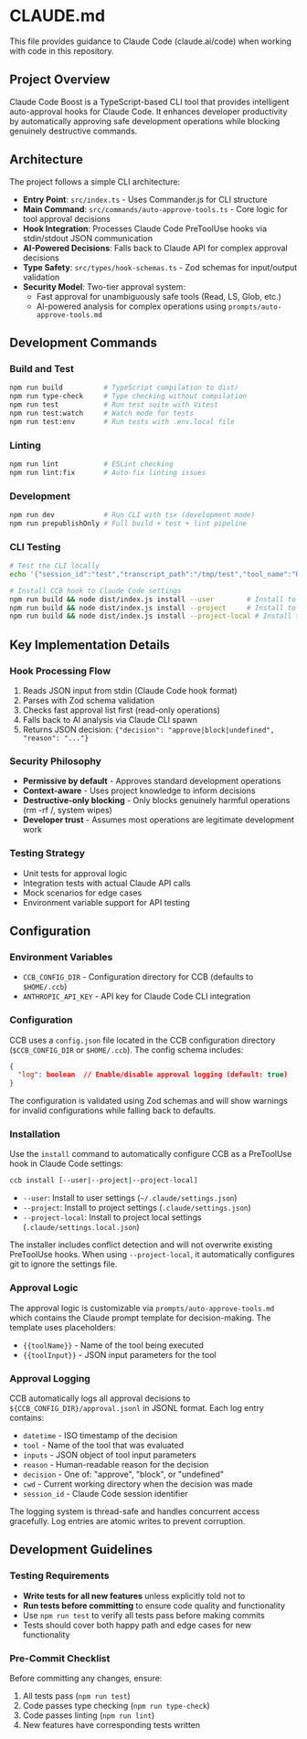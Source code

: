 # CLAUDE.md

This file provides guidance to Claude Code (claude.ai/code) when working with code in this repository.

## Project Overview

Claude Code Boost is a TypeScript-based CLI tool that provides intelligent auto-approval hooks for Claude Code. It enhances developer productivity by automatically approving safe development operations while blocking genuinely destructive commands.

## Architecture

The project follows a simple CLI architecture:

- **Entry Point**: `src/index.ts` - Uses Commander.js for CLI structure
- **Main Command**: `src/commands/auto-approve-tools.ts` - Core logic for tool approval decisions
- **Hook Integration**: Processes Claude Code PreToolUse hooks via stdin/stdout JSON communication  
- **AI-Powered Decisions**: Falls back to Claude API for complex approval decisions
- **Type Safety**: `src/types/hook-schemas.ts` - Zod schemas for input/output validation
- **Security Model**: Two-tier approval system:
  - Fast approval for unambiguously safe tools (Read, LS, Glob, etc.)
  - AI-powered analysis for complex operations using `prompts/auto-approve-tools.md`

## Development Commands

### Build and Test
```bash
npm run build          # TypeScript compilation to dist/
npm run type-check     # Type checking without compilation
npm run test           # Run test suite with Vitest
npm run test:watch     # Watch mode for tests
npm run test:env       # Run tests with .env.local file
```

### Linting
```bash
npm run lint           # ESLint checking
npm run lint:fix       # Auto-fix linting issues
```

### Development
```bash
npm run dev            # Run CLI with tsx (development mode)
npm run prepublishOnly # Full build + test + lint pipeline
```

### CLI Testing
```bash
# Test the CLI locally
echo '{"session_id":"test","transcript_path":"/tmp/test","tool_name":"Read","tool_input":{"file_path":"/test"}}' | npm run dev auto-approve-tools

# Install CCB hook to Claude Code settings
npm run build && node dist/index.js install --user        # Install to user settings
npm run build && node dist/index.js install --project     # Install to project settings
npm run build && node dist/index.js install --project-local # Install to project local settings
```

## Key Implementation Details

### Hook Processing Flow
1. Reads JSON input from stdin (Claude Code hook format)
2. Parses with Zod schema validation
3. Checks fast approval list first (read-only operations)
4. Falls back to AI analysis via Claude CLI spawn
5. Returns JSON decision: `{"decision": "approve|block|undefined", "reason": "..."}`

### Security Philosophy
- **Permissive by default** - Approves standard development operations
- **Context-aware** - Uses project knowledge to inform decisions
- **Destructive-only blocking** - Only blocks genuinely harmful operations (rm -rf /, system wipes)
- **Developer trust** - Assumes most operations are legitimate development work

### Testing Strategy
- Unit tests for approval logic
- Integration tests with actual Claude API calls
- Mock scenarios for edge cases
- Environment variable support for API testing

## Configuration

### Environment Variables

- `CCB_CONFIG_DIR` - Configuration directory for CCB (defaults to `$HOME/.ccb`)
- `ANTHROPIC_API_KEY` - API key for Claude Code CLI integration

### Configuration

CCB uses a `config.json` file located in the CCB configuration directory (`$CCB_CONFIG_DIR` or `$HOME/.ccb`). The config schema includes:

```json
{
  "log": boolean  // Enable/disable approval logging (default: true)
}
```

The configuration is validated using Zod schemas and will show warnings for invalid configurations while falling back to defaults.

### Installation

Use the `install` command to automatically configure CCB as a PreToolUse hook in Claude Code settings:

```bash
ccb install [--user|--project|--project-local]
```

- `--user`: Install to user settings (`~/.claude/settings.json`)
- `--project`: Install to project settings (`.claude/settings.json`)
- `--project-local`: Install to project local settings (`.claude/settings.local.json`)

The installer includes conflict detection and will not overwrite existing PreToolUse hooks. When using `--project-local`, it automatically configures git to ignore the settings file.

### Approval Logic

The approval logic is customizable via `prompts/auto-approve-tools.md` which contains the Claude prompt template for decision-making. The template uses placeholders:
- `{{toolName}}` - Name of the tool being executed
- `{{toolInput}}` - JSON input parameters for the tool

### Approval Logging

CCB automatically logs all approval decisions to `${CCB_CONFIG_DIR}/approval.jsonl` in JSONL format. Each log entry contains:
- `datetime` - ISO timestamp of the decision
- `tool` - Name of the tool that was evaluated
- `inputs` - JSON object of tool input parameters
- `reason` - Human-readable reason for the decision
- `decision` - One of: "approve", "block", or "undefined"
- `cwd` - Current working directory when the decision was made
- `session_id` - Claude Code session identifier

The logging system is thread-safe and handles concurrent access gracefully. Log entries are atomic writes to prevent corruption.

## Development Guidelines

### Testing Requirements
- **Write tests for all new features** unless explicitly told not to
- **Run tests before committing** to ensure code quality and functionality
- Use `npm run test` to verify all tests pass before making commits
- Tests should cover both happy path and edge cases for new functionality

### Pre-Commit Checklist
Before committing any changes, ensure:
1. All tests pass (`npm run test`)
2. Code passes type checking (`npm run type-check`) 
3. Code passes linting (`npm run lint`)
4. New features have corresponding tests written